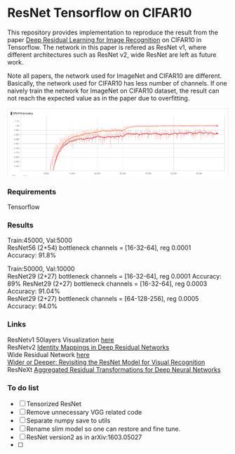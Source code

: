 # ResNet Tensorflow on CIFAR10

This repository provides implementation to reproduce the result from the paper [Deep Residual Learning 
for Image Recognition](https://arxiv.org/abs/1512.03385) on CIFAR10 in
Tensorflow.
The network in this paper is refered as ResNet v1, where different 
architectures such as ResNet v2,  wide ResNet are left as future work.

Note all papers, the network used for ImageNet and CIFAR10 are different.
Basically, the network used for CIFAR10 has less number of channels. If one
naively train the network for ImageNet on CIFAR10 dataset, the result can not
reach the expected value as in the paper due to overfitting.

![](Figures/cifar10.png) 

### Requirements
Tensorflow

### Results

Train:45000, Val:5000   
ResNet56 (2+54) bottleneck channels = [16-32-64], reg 0.0001   
Accuracy: 91.8%  

Train:50000, Val:10000   
ResNet29 (2+27) bottleneck channels = [16-32-64], reg 0.0001
Accuracy: 89% 
ResNet29 (2+27) bottleneck channels = [16-32-64], reg 0.0003   
Accuracy: 91.04%  
ResNet29 (2+27) bottleneck channels = [64-128-256], reg 0.0005   
Accuracy: 94.0%


### Links
ResNetv1 50layers Visualization [here](http://ethereon.github.io/netscope/#/gist/db945b393d40bfa26006)     
ResNetv2 [Identity Mappings in Deep Residual Networks](https://arxiv.org/pdf/1603.05027.pdf)    
Wide Residual Network  [here](https://arxiv.org/pdf/1605.07146.pdf)       
[Wider or Deeper: Revisiting the ResNet Model for Visual
Recognition](https://arxiv.org/abs/1611.10080)    
ResNeXt [Aggregated Residual Transformations for Deep Neural Networks](https://arxiv.org/pdf/1611.05431.pdf)

### To do list

- [ ] Tensorized ResNet
- [ ] Remove unnecessary VGG related code
- [ ] Separate numpy save to utils
- [ ] Rename slim model so one can restore and fine tune.
- [ ] ResNet version2 as in arXiv:1603.05027
- [ ] 
